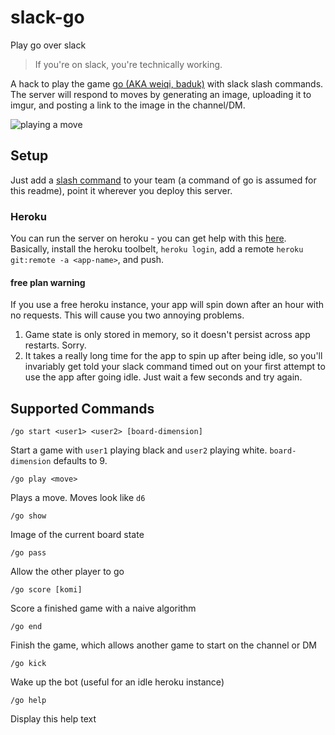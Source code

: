 # slack-go
Play go over slack
> If you're on slack, you're technically working.

A hack to play the game [go (AKA weiqi, baduk)](https://en.wikipedia.org/wiki/Go_(game)) with slack slash commands. The server will respond to moves by generating an image, uploading it to imgur, and posting a link to the image in the channel/DM.

![playing a move](http://i.imgur.com/kI4cWcO.jpg)

## Setup
Just add a [slash command](https://my.slack.com/services/new/slash-commands) to your team (a command of go is assumed for this readme), point it wherever you deploy this server.
### Heroku
You can run the server on heroku - you can get help with this [here](https://devcenter.heroku.com/articles/getting-started-with-clojure#set-up). Basically, install the heroku toolbelt, `heroku login`, add a remote `heroku git:remote -a <app-name>`, and push.

#### free plan warning 
If you use a free heroku instance, your app will spin down after an hour with no requests. This will cause you two annoying problems.

1. Game state is only stored in memory, so it doesn't persist across app restarts. Sorry.
2. It takes a really long time for the app to spin up after being idle, so you'll invariably get told your slack command timed out on your first attempt to use the app after going idle. Just wait a few seconds and try again.

## Supported Commands
```/go start <user1> <user2> [board-dimension]```

Start a game with `user1` playing black and `user2` playing white. `board-dimension` defaults to 9.

```/go play <move>```

Plays a move. Moves look like `d6`

```/go show```

Image of the current board state

```/go pass```

Allow the other player to go

```/go score [komi]```

Score a finished game with a naive algorithm

```/go end```

Finish the game, which allows another game to start on the channel or DM

```/go kick```

Wake up the bot (useful for an idle heroku instance)

```/go help```

Display this help text
